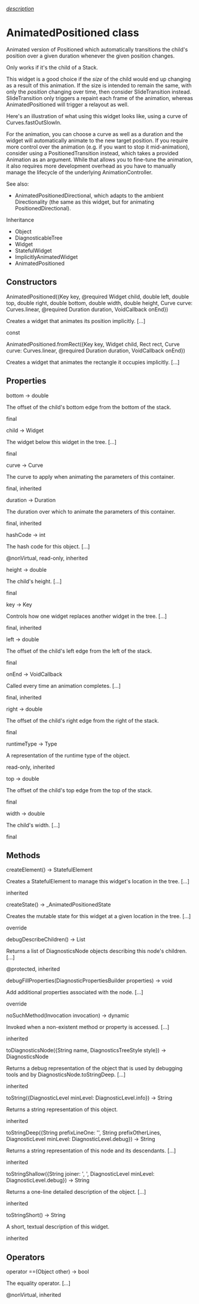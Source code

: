 [*description*][description]

# AnimatedPositioned class #

Animated version of Positioned which automatically transitions the child's position over a given duration whenever the given position changes.

Only works if it's the child of a Stack.

This widget is a good choice if the *size* of the child would end up changing as a result of this animation. If the size is intended to remain the same, with only the *position* changing over time, then consider SlideTransition instead. SlideTransition only triggers a repaint each frame of the animation, whereas AnimatedPositioned will trigger a relayout as well.

Here's an illustration of what using this widget looks like, using a curve of Curves.fastOutSlowIn.

For the animation, you can choose a curve as well as a duration and the widget will automatically animate to the new target position. If you require more control over the animation (e.g. if you want to stop it mid-animation), consider using a PositionedTransition instead, which takes a provided Animation as an argument. While that allows you to fine-tune the animation, it also requires more development overhead as you have to manually manage the lifecycle of the underlying AnimationController.

See also:

 *  AnimatedPositionedDirectional, which adapts to the ambient Directionality (the same as this widget, but for animating PositionedDirectional).

Inheritance

 *  Object
 *  DiagnosticableTree
 *  Widget
 *  StatefulWidget
 *  ImplicitlyAnimatedWidget
 *  AnimatedPositioned

## Constructors ##

AnimatedPositioned(\{Key key, @required Widget child, double left, double top, double right, double bottom, double width, double height, Curve curve: Curves.linear, @required Duration duration, VoidCallback onEnd\})

Creates a widget that animates its position implicitly. \[...\]

const

AnimatedPositioned.fromRect(\{Key key, Widget child, Rect rect, Curve curve: Curves.linear, @required Duration duration, VoidCallback onEnd\})

Creates a widget that animates the rectangle it occupies implicitly. \[...\]

## Properties ##

bottom → double

The offset of the child's bottom edge from the bottom of the stack.

final

child → Widget

The widget below this widget in the tree. \[...\]

final

curve → Curve

The curve to apply when animating the parameters of this container.

final, inherited

duration → Duration

The duration over which to animate the parameters of this container.

final, inherited

hashCode → int

The hash code for this object. \[...\]

@nonVirtual, read-only, inherited

height → double

The child's height. \[...\]

final

key → Key

Controls how one widget replaces another widget in the tree. \[...\]

final, inherited

left → double

The offset of the child's left edge from the left of the stack.

final

onEnd → VoidCallback

Called every time an animation completes. \[...\]

final, inherited

right → double

The offset of the child's right edge from the right of the stack.

final

runtimeType → Type

A representation of the runtime type of the object.

read-only, inherited

top → double

The offset of the child's top edge from the top of the stack.

final

width → double

The child's width. \[...\]

final

## Methods ##

createElement() → StatefulElement

Creates a StatefulElement to manage this widget's location in the tree. \[...\]

inherited

createState() → \_AnimatedPositionedState

Creates the mutable state for this widget at a given location in the tree. \[...\]

override

debugDescribeChildren() → List<DiagnosticsNode>

Returns a list of DiagnosticsNode objects describing this node's children. \[...\]

@protected, inherited

debugFillProperties(DiagnosticPropertiesBuilder properties) → void

Add additional properties associated with the node. \[...\]

override

noSuchMethod(Invocation invocation) → dynamic

Invoked when a non-existent method or property is accessed. \[...\]

inherited

toDiagnosticsNode(\{String name, DiagnosticsTreeStyle style\}) → DiagnosticsNode

Returns a debug representation of the object that is used by debugging tools and by DiagnosticsNode.toStringDeep. \[...\]

inherited

toString(\{DiagnosticLevel minLevel: DiagnosticLevel.info\}) → String

Returns a string representation of this object.

inherited

toStringDeep(\{String prefixLineOne: '', String prefixOtherLines, DiagnosticLevel minLevel: DiagnosticLevel.debug\}) → String

Returns a string representation of this node and its descendants. \[...\]

inherited

toStringShallow(\{String joiner: ', ', DiagnosticLevel minLevel: DiagnosticLevel.debug\}) → String

Returns a one-line detailed description of the object. \[...\]

inherited

toStringShort() → String

A short, textual description of this widget.

inherited

## Operators ##

operator ==(Object other) → bool

The equality operator. \[...\]

@nonVirtual, inherited


[description]: https://github.com/flutter/flutter/blob/master/packages/flutter/lib/src/widgets/implicit_animations.dart#L1005